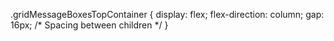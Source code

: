.gridMessageBoxesTopContainer {
  display: flex;
  flex-direction: column;
  gap: 16px; /* Spacing between children */
}

